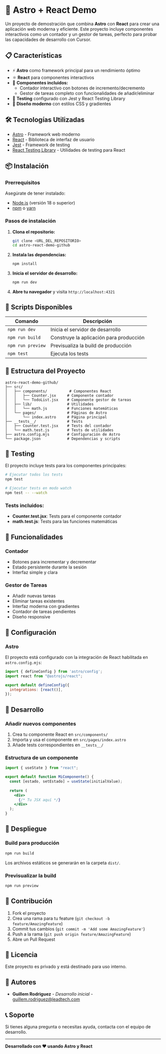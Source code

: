 # 🚀 Astro + React Demo

Un proyecto de demostración que combina **Astro** con **React** para crear una aplicación web moderna y eficiente. Este proyecto incluye componentes interactivos como un contador y un gestor de tareas, perfecto para probar las capacidades de desarrollo con Cursor.

## 📋 Características

- ⚡ **Astro** como framework principal para un rendimiento óptimo
- ⚛️ **React** para componentes interactivos
- 🎯 **Componentes incluidos:**
  - Contador interactivo con botones de incremento/decremento
  - Gestor de tareas completo con funcionalidades de añadir/eliminar
- 🧪 **Testing** configurado con Jest y React Testing Library
- 🎨 **Diseño moderno** con estilos CSS y gradientes

## 🛠️ Tecnologías Utilizadas

- [Astro](https://astro.build/) - Framework web moderno
- [React](https://reactjs.org/) - Biblioteca de interfaz de usuario
- [Jest](https://jestjs.io/) - Framework de testing
- [React Testing Library](https://testing-library.com/docs/react-testing-library/intro/) - Utilidades de testing para React

## 📦 Instalación

### Prerrequisitos

Asegúrate de tener instalado:
- [Node.js](https://nodejs.org/) (versión 18 o superior)
- [npm](https://www.npmjs.com/) o [yarn](https://yarnpkg.com/)

### Pasos de instalación

1. **Clona el repositorio:**
   ```bash
   git clone <URL_DEL_REPOSITORIO>
   cd astro-react-demo-github
   ```

2. **Instala las dependencias:**
   ```bash
   npm install
   ```

3. **Inicia el servidor de desarrollo:**
   ```bash
   npm run dev
   ```

4. **Abre tu navegador** y visita `http://localhost:4321`

## 🚀 Scripts Disponibles

| Comando | Descripción |
|---------|-------------|
| `npm run dev` | Inicia el servidor de desarrollo |
| `npm run build` | Construye la aplicación para producción |
| `npm run preview` | Previsualiza la build de producción |
| `npm test` | Ejecuta los tests |

## 📁 Estructura del Proyecto

```
astro-react-demo-github/
├── src/
│   ├── components/          # Componentes React
│   │   ├── Counter.jsx     # Componente contador
│   │   └── TodoList.jsx    # Componente gestor de tareas
│   ├── lib/                # Utilidades
│   │   └── math.js         # Funciones matemáticas
│   └── pages/              # Páginas de Astro
│       └── index.astro     # Página principal
├── __tests__/              # Tests
│   ├── Counter.test.jsx    # Tests del contador
│   └── math.test.js        # Tests de utilidades
├── astro.config.mjs        # Configuración de Astro
└── package.json            # Dependencias y scripts
```

## 🧪 Testing

El proyecto incluye tests para los componentes principales:

```bash
# Ejecutar todos los tests
npm test

# Ejecutar tests en modo watch
npm test -- --watch
```

### Tests incluidos:
- **Counter.test.jsx**: Tests para el componente contador
- **math.test.js**: Tests para las funciones matemáticas

## 🎯 Funcionalidades

### Contador
- Botones para incrementar y decrementar
- Estado persistente durante la sesión
- Interfaz simple y clara

### Gestor de Tareas
- Añadir nuevas tareas
- Eliminar tareas existentes
- Interfaz moderna con gradientes
- Contador de tareas pendientes
- Diseño responsive

## 🔧 Configuración

### Astro
El proyecto está configurado con la integración de React habilitada en `astro.config.mjs`:

```javascript
import { defineConfig } from 'astro/config';
import react from "@astrojs/react";

export default defineConfig({
  integrations: [react()],
});
```

## 📝 Desarrollo

### Añadir nuevos componentes

1. Crea tu componente React en `src/components/`
2. Importa y usa el componente en `src/pages/index.astro`
3. Añade tests correspondientes en `__tests__/`

### Estructura de un componente

```jsx
import { useState } from "react";

export default function MiComponente() {
  const [estado, setEstado] = useState(initialValue);
  
  return (
    <div>
      {/* Tu JSX aquí */}
    </div>
  );
}
```

## 🚀 Despliegue

### Build para producción

```bash
npm run build
```

Los archivos estáticos se generarán en la carpeta `dist/`.

### Previsualizar la build

```bash
npm run preview
```

## 🤝 Contribución

1. Fork el proyecto
2. Crea una rama para tu feature (`git checkout -b feature/AmazingFeature`)
3. Commit tus cambios (`git commit -m 'Add some AmazingFeature'`)
4. Push a la rama (`git push origin feature/AmazingFeature`)
5. Abre un Pull Request

## 📄 Licencia

Este proyecto es privado y está destinado para uso interno.

## 👥 Autores

- **Guillem Rodriguez** - *Desarrollo inicial* - [guillem.rodriguez@leadtech.com](mailto:guillem.rodriguez@leadtech.com)

## 📞 Soporte

Si tienes alguna pregunta o necesitas ayuda, contacta con el equipo de desarrollo.

---

**Desarrollado con ❤️ usando Astro y React**
